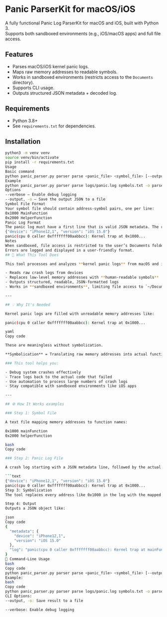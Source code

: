 # Panic ParserKit for macOS/iOS
A fully functional Panic Log ParserKit for macOS and iOS, built with Python 3.  
Supports both sandboxed environments (e.g., iOS/macOS apps) and full file access.
## Features
- Parses macOS/iOS kernel panic logs.
- Maps raw memory addresses to readable symbols.
- Works in sandboxed environments (restricts access to the `Documents` directory).
- Supports CLI usage.
- Outputs structured JSON metadata + decoded log.
## Requirements
- Python 3.8+
- See `requirements.txt` for dependencies.
## Installation
```bash
python3 -m venv venv
source venv/bin/activate
pip install -r requirements.txt
Usage
Basic command
python panic_parser.py parser parse <panic_file> <symbol_file> [--output OUTPUT]
Example
python panic_parser.py parser parse logs/panic.log symbols.txt -o parsed_output.json
Options
--verbose – Enable debug logging
--output, -o – Save the output JSON to a file
Symbol File Format
Your symbol file should contain address-symbol pairs, one per line:
0x1000 MainFunction
0x2000 HelperFunction
Panic Log Format
The panic log must have a first line that is valid JSON metadata. The rest is the raw log:
{"device": "iPhone12,1", "version": "iOS 15.0"}
panic(cpu 0 caller 0xfffffff00aabbcc): Kernel trap at 0x1000...
Notes
When sandboxed, file access is restricted to the user’s Documents folder.
Errors are logged and displayed in a user-friendly format.
## 🧠 What This Tool Does

This tool processes and analyzes **kernel panic logs** from macOS and iOS. It:

- Reads raw crash logs from devices
- Replaces low-level memory addresses with **human-readable symbols**
- Outputs structured, readable, JSON-formatted logs
- Works in **sandboxed environments**, limiting file access to `~/Documents`

---

## 💡 Why It's Needed

Kernel panic logs are filled with unreadable memory addresses like:

panic(cpu 0 caller 0xfffffff00aabbcc): Kernel trap at 0x1000...

yaml
Copy code

These are meaningless without symbolication.

**Symbolication** = Translating raw memory addresses into actual function or method names.

### This tool helps you:

- Debug system crashes effectively
- Trace logs back to the actual code that failed
- Use automation to process large numbers of crash logs
- Stay compatible with sandboxed environments like iOS apps

---

## ⚙️ How It Works examples 

### Step 1: Symbol File

A text file mapping memory addresses to function names:

0x1000 mainFunction
0x2000 helperFunction

bash
Copy code

### Step 2: Panic Log File

A crash log starting with a JSON metadata line, followed by the actual log:

```text
{"device": "iPhone12,1", "version": "iOS 15.0"}
panic(cpu 0 caller 0xfffffff00aabbcc): Kernel trap at 0x1000...
Step 3: Symbolication
The tool replaces every address like 0x1000 in the log with the mapped name from the symbol file (mainFunction, etc.).

Step 4: Output
Outputs a JSON object like:

json
Copy code
{
  "metadata": {
    "device": "iPhone12,1",
    "version": "iOS 15.0"
  },
  "log": "panic(cpu 0 caller 0xfffffff00aabbcc): Kernel trap at mainFunction..."
}
🚀 Command-Line Usage
bash
Copy code
python panic_parser.py parser parse <panic_file> <symbol_file> [--output OUTPUT]
Example:
bash
Copy code
python panic_parser.py parser parse logs/panic.log symbols.txt -o parsed_output.json
CLI Options:
--output, -o: Save result to a file

--verbose: Enable debug logging